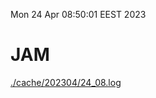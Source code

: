Mon 24 Apr 08:50:01 EEST 2023
# JAM
<a href='./cache/202304/24_08.log'>./cache/202304/24_08.log</a>

